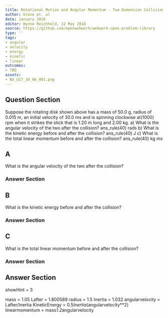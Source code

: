 ```yaml
---
title: Rotational Motion and Angular Momentum - Two Dimension Collisions
author: Urone et. al
date: January 2018
editor: Wynne Reichheld, 22 May 2018
source: https://github.com/openwebwork/webwork-open-problem-library
type: ''
tags:
- angular
- velocity
- energy
- kinetic
- linear
outcomes:
- TBD
assets:
- NU_U17_10_06_001.png
---
```


## Question Section 

Suppose the rotating disk shown above has a mass of 50.0 g, radius of 0.015 m, an initial velocity of 30.0 ms and is spinning clockwise at(1000) rpm when it strikes the stick that is 1.20 m long and 2.00 kg.
a) What is the angular velocity of the two after the collision?
ans_rule(40) rads
b) What is the kinetic energy before and after the collision?
ans_rule(40) J
c) What is the total linear momentum before and after the collision?
ans_rule(40) kg ms
## A
What is the angular velocity of the two after the collision?
### Answer Section
## B
What is the kinetic energy before and after the collision?
### Answer Section
## C
What is the total linear momentum before and after the collision?
### Answer Section


## Answer Section

showHint = 3

mass = 1.05
Lafter = 1.800589
radius = 1.5
Inertia = 1.032
angularvelocity = Lafter/Inertia
KineticEnergy = 0.5*Inertia*(angularvelocity**2)
linearmomentum = mass*1.2*angularvelocity